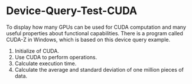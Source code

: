 # Device-Query-Test-CUDA
To display how many GPUs can be used for CUDA computation and many useful properties about functional capabilities. There is a program called CUDA-Z in Windows, which is based on this device query example.
1. Initialize of CUDA.
2. Use CUDA to perform operations.
3. Calculate execution time.
4. Calculate the average and standard deviation of one million pieces of data.
